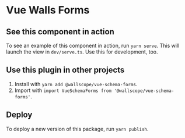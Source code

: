 # Vue Walls Forms

## See this component in action

To see an example of this component in action, run `yarn serve`. This will launch the view in `dev/serve.ts`. Use this for development, too.

## Use this plugin in other projects

1. Install with `yarn add @wallscope/vue-schema-forms`.
2. Import with `import VueSchemaForms from '@wallscope/vue-schema-forms'`.

## Deploy

To deploy a new version of this package, run `yarn publish`.
